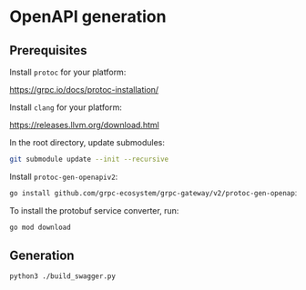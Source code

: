 # OpenAPI generation

## Prerequisites

Install `protoc` for your platform:

https://grpc.io/docs/protoc-installation/

Install `clang` for your platform:

https://releases.llvm.org/download.html

In the root directory, update submodules:

```bash
git submodule update --init --recursive
```

Install `protoc-gen-openapiv2`:

```bash
go install github.com/grpc-ecosystem/grpc-gateway/v2/protoc-gen-openapiv2@latest
```

To install the protobuf service converter, run:

```bash
go mod download
```

## Generation

```
python3 ./build_swagger.py
```
